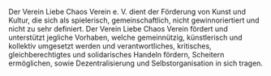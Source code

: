 Der Verein Liebe Chaos Verein e. V. dient der Förderung von Kunst und Kultur, die sich als spielerisch, gemeinschaftlich, nicht gewinnoriertiert und nicht zu sehr definiert. Der Verein Liebe Chaos Verein fördert und unterstützt jegliche Vorhaben, welche gemeinnützig, künstlerisch und kollektiv umgesetzt werden und verantwortliches, kritisches, gleichberechtigtes und solidarisches Handeln fördern, Scheitern ermöglichen, sowie Dezentralisierung und Selbstorganisation in sich tragen.
